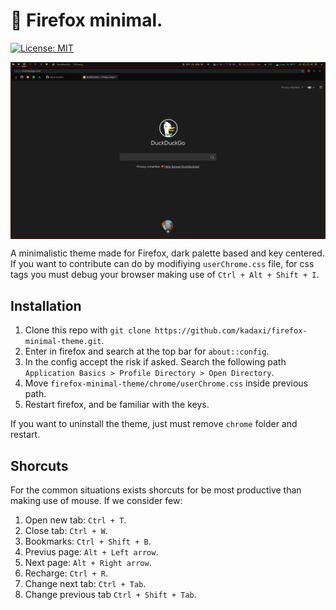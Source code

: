 # 🦊 Firefox minimal.

[![License: MIT](https://img.shields.io/badge/License-MIT-red.svg)](https://opensource.org/licenses/MIT)

<img src="assets/img/banner.png" alt="banner" align="center" />

A minimalistic theme made for Firefox, dark palette based and key centered. If you want to contribute can do by modifiying `userChrome.css` file, for css tags you must debug your browser making use of `Ctrl + Alt + Shift + I`.

## Installation
1. Clone this repo with `git clone https://github.com/kadaxi/firefox-minimal-theme.git`.
2. Enter in firefox and search at the top bar for `about::config`.
3. In the config accept the risk if asked. Search the following path `Application Basics > Profile Directory > Open Directory`.
4. Move `firefox-minimal-theme/chrome/userChrome.css` inside previous path.
5. Restart firefox, and be familiar with the keys.

If you want to uninstall the theme, just must remove `chrome` folder and restart.

## Shorcuts
For the common situations exists shorcuts for be most productive than making use of mouse. If we consider few:
1. Open new tab: `Ctrl + T`.
2. Close tab: `Ctrl + W`.
3. Bookmarks: `Ctrl + Shift + B`.
4. Previus page: `Alt + Left arrow`.
5. Next page: `Alt + Right arrow`.
6. Recharge: `Ctrl + R`.
7. Change next tab: `Ctrl + Tab`.
8. Change previous tab `Ctrl + Shift + Tab`.
